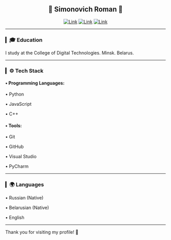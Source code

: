 
<div align="center">
  
  <h2>🌹 Simonovich Roman 🌹</h2>
  


  [![Link](https://img.shields.io/badge/github-roma9302-blue?style=for-the-badge&color=%#FF5733)](https://github.com/roma9302?tab=repositories)
  [![Link](https://img.shields.io/badge/discord-roma09099-blue?style=for-the-badge&color=%#33FF57)](https://discordapp.com/users/roma09099/) 
  [![Link](https://img.shields.io/badge/email-rozetka%40gmail.com-green?style=for-the-badge)](mailto:rozetka33376@gmail.com)
  
--- 
</div>

<div align="left">

### ▎🎓 Education

I study at the College of Digital Technologies. Minsk. Belarus.

---

### ▎⚙️ Tech Stack

#### • Programming Languages:

  • Python

  • JavaScript

  • C++

#### • Tools:

  • Git

  • GitHub

  • Visual Studio

  • PyCharm

---

### ▎🌍 Languages

• Russian (Native)

• Belarusian (Native)

• English

---

Thank you for visiting my profile! 🚀
